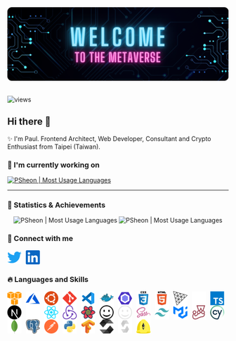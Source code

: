 <div style="width:100%">
  <img src="./assets/images/banner.png" alt="banner" />
</div>

<br />

![views](https://komarev.com/ghpvc/?username=psheon&color=ff69b4&label=visitors)

## Hi there 👋

✨ I'm Paul. Frontend Architect, Web Developer, Consultant and Crypto Enthusiast from Taipei (Taiwan).

### 🌟 I'm currently working on

<p align="left">
  <a href="https://github.com/PSheon/Media-Gallery-Frontend" target="_blank" rel="noreferrer noopener">
    <picture>
      <source
        media="(prefers-color-scheme: dark)" srcset="https://github-readme-stats.vercel.app/api/pin/?username=PSheon&repo=Media-Gallery-Frontend&theme=dracula&hide_border=true"
      />
      <img
        src="https://github-readme-stats.vercel.app/api/pin/?username=PSheon&repo=Media-Gallery-Frontend&title_color=ff6e96&icon_color=79dafa&hide_border=true"
        alt="PSheon | Most Usage Languages"
        height="150px"
      />
    </picture>
  </a>
</p>

---

### 🍹 Statistics & Achievements

<p align="center">
  <picture>
    <source
      media="(prefers-color-scheme: dark)" srcset="https://github-readme-stats.vercel.app/api/top-langs/?username=psheon&layout=compact&theme=dracula&hide_border=true&hide=javascript,html,arduino&langs_count=4"
    />
    <img
      src="https://github-readme-stats.vercel.app/api/top-langs/?username=psheon&layout=compact&title_color=ff6e96&icon_color=79dafa&hide=javascript,html,arduino&langs_count=4"
      alt="PSheon | Most Usage Languages"
      height="150px"
    />
  </picture>
  <picture>
    <source
      media="(prefers-color-scheme: dark)" srcset="https://github-readme-stats.vercel.app/api?username=psheon&theme=dracula&hide_border=true&show_icons=true&hide=contribs"
    />
    <img
      src="https://github-readme-stats.vercel.app/api?username=psheon&title_color=ff6e96&icon_color=79dafa&show_icons=true&hide=contribs"
      alt="PSheon | Most Usage Languages"
      height="150px"
    />
  </picture>
</p>

### 🐧 Connect with me

[<img align="left" src="./assets/images/social-media/twitter.svg" alt="PSheon | Twitter" width="32" height="32" style="padding-right:10px;" />](https://twitter.com/0xPSheon)
[<img align="left" src="./assets/images/social-media/linkedin.svg" alt="PSheon | Twitter" width="32" height="32" style="padding-right:10px;" />](https://www.linkedin.com/in/psheon/)

<br />
<br />

### 🔥 Languages and Skills

[<img align="left" src="./assets/images/skills/amazon_aws-icon.svg" alt="aws" width="32" height="32" style="padding-right:10px;" />](https://aws.amazon.com)
[<img align="left" src="./assets/images/skills/microsoft_azure-icon.svg" alt="azure" width="32" height="32" style="padding-right:10px;" />](https://azure.microsoft.com/)
[<img align="left" src="./assets/images/skills/ubuntu-icon.svg" alt="ubuntu" width="32" height="32" style="padding-right:10px;" />](https://ubuntu.com/)
[<img align="left" src="./assets/images/skills/git-scm-icon.svg" alt="git" width="32" height="32" style="padding-right:10px;" />](https://git-scm.com/)
[<img align="left" src="./assets/images/skills/file_type_vscode.svg" alt="vscode" width="32" height="32" style="padding-right:10px;" />](https://code.visualstudio.com/)
[<img align="left" src="./assets/images/skills/docker-icon.svg" alt="docker" width="32" height="32" style="padding-right:10px;" />](https://www.docker.com/)
[<img align="left" src="./assets/images/skills/eslint-icon.svg" alt="eslint" width="32" height="32" style="padding-right:10px;" />](https://eslint.org/)
[<img align="left" src="./assets/images/skills/css3-original-wordmark.svg" alt="css3" width="32" height="32" style="padding-right:10px;" />](https://www.w3schools.com/css/)
[<img align="left" src="./assets/images/skills/html5-original-wordmark.svg" alt="html5" width="32" height="32" style="padding-right:10px;" />](https://www.w3.org/html/)
[<img align="left" src="./assets/images/skills/threejs-light.svg" alt="three.js" width="32" height="32" style="padding-right:10px;" />](https://threejs.org/#gh-light-mode-only)
[<img align="left" src="./assets/images/skills/threejs-dark.svg" alt="three.js" width="32" height="32" style="padding-right:10px;" />](https://threejs.org/#gh-dark-mode-only)
[<img align="left" src="./assets/images/skills/typescript-original.svg" alt="typescript" width="32" height="32" style="padding-right:10px;" />](https://www.typescriptlang.org/)
[<img align="left" src="./assets/images/skills/nextjs-light.svg" alt="next.js" width="32" height="32" style="padding-right:10px;" />](https://nextjs.org/#gh-light-mode-only)
[<img align="left" src="./assets/images/skills/nextjs-dark.svg" alt="next.js" width="32" height="32" style="padding-right:10px;" />](https://nextjs.org/#gh-dark-mode-only)
[<img align="left" src="./assets/images/skills/reactjs-icon.svg" alt="react" width="32" height="32" style="padding-right:10px;" />](https://reactjs.org/)
[<img align="left" src="./assets/images/skills/redux.svg" alt="redux" width="32" height="32" style="padding-right:10px;" />](https://redux.js.org/)
[<img align="left" src="./assets/images/skills/react-query.svg" alt="react query" width="32" height="32" style="padding-right:10px;" />](https://react-query-v3.tanstack.com/)
[<img align="left" src="./assets/images/skills/iconify-light.svg" alt="iconify" width="32" height="32" style="padding-right:10px;" />](https://iconify.design/#gh-light-mode-only)
[<img align="left" src="./assets/images/skills/iconify-dark.svg" alt="iconify" width="32" height="32" style="padding-right:10px;" />](https://iconify.design/#gh-dark-mode-only)
[<img align="left" src="./assets/images/skills/sass-original.svg" alt="sass" width="32" height="32" style="padding-right:10px;" />](https://sass-lang.com)
[<img align="left" src="./assets/images/skills/tailwindcss-icon.svg" alt="tailwind" width="32" height="32" style="padding-right:10px;" />](https://tailwindcss.com/)
[<img align="left" src="./assets/images/skills/mui.svg" alt="mui" width="32" height="32" style="padding-right:10px;" />](https://mui.com/)
[<img align="left" src="./assets/images/skills/jestjsio-icon.svg" alt="jest" width="32" height="32" style="padding-right:10px;" />](https://jestjs.io/)
[<img align="left" src="./assets/images/skills/cypress-icon.svg" alt="cypress" width="32" height="32" style="padding-right:10px;" />](https://www.cypress.io/)
[<img align="left" src="./assets/images/skills/mongodb-icon.svg" alt="mongodb" width="32" height="32" style="padding-right:10px;" />](https://www.mongodb.com/)
[<img align="left" src="./assets/images/skills/postgresql-icon.svg" alt="postgreSQL" width="32" height="32" style="padding-right:10px;" />](https://www.postgresql.org/)
[<img align="left" src="./assets/images/skills/getpostman-icon.svg" alt="postman" width="32" height="32" style="padding-right:10px;" />](https://www.postman.com/)
[<img align="left" src="./assets/images/skills/python-original.svg" alt="python" width="32" height="32" style="padding-right:10px;" />](https://www.python.org)
[<img align="left" src="./assets/images/skills/tensorflow-icon.svg" alt="tensorflow" width="32" height="32" style="padding-right:10px;" />](https://www.tensorflow.org/)
[<img align="left" src="./assets/images/skills/solidity-light.svg" alt="solidity" width="32" height="32" style="padding-right:10px;" />](https://github.com/ethereum/solidity#gh-light-mode-only)
[<img align="left" src="./assets/images/skills/solidity-dark.svg" alt="solidity" width="32" height="32" style="padding-right:10px;" />](https://github.com/ethereum/solidity#gh-dark-mode-only)
[<img align="left" src="./assets/images/skills/hardhat-icon.svg" alt="hardhat" width="32" height="32" style="padding-right:10px;" />](https://hardhat.org/)
